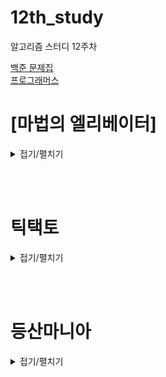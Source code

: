 # 12th_study

알고리즘 스터디 12주차

[백준 문제집](https://www.acmicpc.net/workbook/view/17214) <br/>
[프로그래머스](https://school.programmers.co.kr/learn/courses/30/lessons/148653)

# [마법의 엘리베이터]

<details>
<summary>접기/펼치기</summary>
<div markdown="1">

### [민웅](<./마법의 엘리베이터/민웅.py>)

```py
ans = float('inf')
def bt(sto, score):
    global ans
    
    if sto < 10:
        score1 = score + int(sto)
        score2 = score + (11-int(sto))
        ans = min(ans, score1, score2)
        return
    
    if score >= ans:
        return
    temp = sto % 10
    
    # 성구 수정
    sto //= 10
    bt(sto+1, score+(10-temp))
    bt(sto, score+temp)
    
    

def solution(storey):
    global ans
    
    bt(storey, 0)
      
    return ans

```

### [병국](<./마법의 엘리베이터/병국.py>)

```py

```

### [상미](<./마법의 엘리베이터/상미.py>)

```py

```

### [서희](<./마법의 엘리베이터/서희.py>)

```py

```

### [성구](<./마법의 엘리베이터/성구.py>)

```py

```

</div>

</details>

<br><br>

# 틱택토

<details>
<summary>접기/펼치기</summary>
<div markdown="1">

## [민웅](<./틱택토/민웅.py>)

```py
# 7682_틱택토_tiktakto
import sys
input = sys.stdin.readline
dxy = [(0, 1), (0, -1), (-1, 0), (-1, 1), (-1, -1)]

while True:
    game = input().strip()
    if game == 'end':
        break

    line1 = game[:3]
    line2 = game[3:6]
    line3 = game[6:]
    game = []
    game.append(list(line1))
    game.append(list(line2))
    game.append(list(line3))

    cnt_x = 0
    cnt_o = 0
    is_x = 0
    is_o = 0
    for i in range(3):
        for j in range(3):
            now = game[i][j]

            if now == 'X':
                cnt_x += 1
            elif now == 'O':
                cnt_o += 1

            if now != '.':
                for d in dxy:
                    x = i
                    y = j
                    check = 1
                    while True:
                        x = x + d[0]
                        y = y + d[1]
                        if check == 3:
                            if now == 'X':
                                is_x += 1
                            else:
                                is_o += 1

                        if 0 <= x <= 2 and 0 <= y <= 2:
                            if game[x][y] == now:
                                check += 1
                                continue
                        else:
                            break

    if is_x and is_o:
        print('invalid')
        continue

    if is_x and cnt_x != (cnt_o+1):
        print('invalid')
        continue

    if is_o and cnt_x != cnt_o:
        print('invalid')
        continue

    if abs(cnt_o - cnt_x) >= 2:
        print('invalid')
        continue

    if cnt_x < cnt_o:
        print('invalid')
        continue

    if is_o and cnt_x > cnt_o:
        print('invalid')
        continue

    if (cnt_x + cnt_o) != 9 and not is_x and not is_o:
        print('invalid')
        continue

    print('valid')

```

## [병국](<./틱택토/병국.py>)

```py


def make(aa):
    new_arr = []
    for i in range(0,8,3):
        arr = list(aa[i:i+3])
        new_arr.append(arr)
    return new_arr


# O가 이겼는데 X 가 더 많은 상황은안됨
def checkend(aa, OorX):
    global check_o
    flag = 'valid'
    check = False
    if aa[0]==aa[3]==aa[6] == OorX:
        return True
    if aa[0] == aa[4] == aa[8]== OorX:
        return True
    if aa[0] == aa[1] == aa[2]== OorX:
        return True
    if aa[1] == aa[4] == aa[7]== OorX:
        return True
    if aa[2] == aa[4] == aa[6]== OorX:
        return True
    if aa[3] == aa[4] == aa[5]== OorX:
        return True
    if aa[6] == aa[7] == aa[8]== OorX:
        return True
    if aa[2] == aa[5] == aa[8]== OorX:
        return True
    return False


for i in range(100000):
    check_o = ''
    plus = 0
    minus = 0
    blank = 0
    aa = input()
    if aa == 'end':
        break
    else:
        for i in range(len(aa)):
            if aa[i] == 'X':
                plus += 1
            elif aa[i] == 'O':
                minus += 1
            else:
                blank += 1
        if plus - minus > 1:
            print('invalid')
            continue
        if minus > plus:
            print('invalid')
            continue
        if plus==5 and minus==4:
            if not checkend(aa,'O'):
                print('valid')
                continue
        if plus == minus: # 개수 같으면 X가아니라 O가 끝낸다
            if checkend(aa,'O') and not checkend(aa,'X'):
                print('valid')
                continue
        if plus-1 == minus: # 이건 X가 이긴다
            if checkend(aa,'X') and not checkend(aa,'O'):
                print('valid')
                continue
        print('invalid')



```

## [상미](<./틱택토/상미.py>)

```py

```

## [서희](<./틱택토/서희.py>)

```py

```

## [성구](<./틱택토/성구.py>)

```py

```

</div>

</details>

<br><br>

# 등산마니아

<details>
<summary>접기/펼치기</summary>
<div markdown="1">

## [민웅](<./등산마니아/민웅.py>)

```py


```

## [병국](<./등산마니아/병국.py>)

```py

```

## [상미](<./등산마니아/상미.py>)

```py

```

## [서희](<./등산마니아/서희.py>)

```py

```

## [성구](<./등산마니아/성구.py>)

```py

```

</div>

</details>

